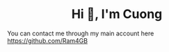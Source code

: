 <h1 align="center">Hi 👋, I'm Cuong</h1>

You can contact me through my main account here https://github.com/Ram4GB
